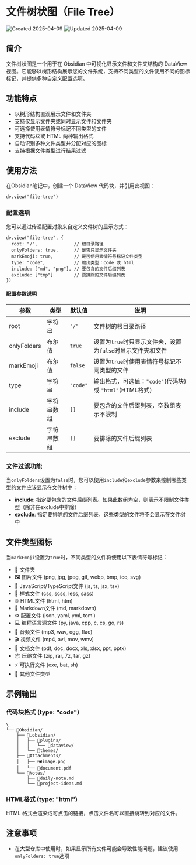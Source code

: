 # 文件树状图（File Tree）

![Created 2025-04-09](https://img.shields.io/badge/Created-2025--04--09-orange?style=flat-square&scale=1.5)
![Updated 2025-04-09](https://img.shields.io/badge/Updated-2025--04--09-blue?style=flat-square&scale=1.5)

## 简介

文件树状图是一个用于在 Obsidian 中可视化显示文件和文件夹结构的 DataView 视图。它能够以树形结构展示您的文件系统，支持不同类型的文件使用不同的图标标记，并提供多种自定义配置选项。

## 功能特点

- 以树形结构直观展示文件和文件夹
- 支持仅显示文件夹或同时显示文件和文件夹
- 可选择使用表情符号标记不同类型的文件
- 支持代码块或 HTML 两种输出格式
- 自动识别多种文件类型并分配对应的图标
- 支持根据文件类型进行结果过滤

## 使用方法

在Obsidian笔记中，创建一个 DataView 代码块，并引用此视图：

```dataviewjs
dv.view("file-tree")
```

### 配置选项

您可以通过传递配置对象来自定义文件树的显示方式：

```dataviewjs
dv.view("file-tree", {
  root: "/",              // 根目录路径
  onlyFolders: true,      // 是否只显示文件夹
  markEmoji: true,        // 是否使用表情符号标记文件类型
  type: "code",           // 输出类型：code 或 html
  include: ["md", "png"], // 要包含的文件后缀列表
  exclude: ["tmp"]        // 要排除的文件后缀列表
})
```

#### 配置参数说明

| 参数 | 类型 | 默认值 | 说明 |
| --- | --- | --- | --- |
| root | 字符串 | `"/"` | 文件树的根目录路径 |
| onlyFolders | 布尔值 | `true` | 设置为`true`时只显示文件夹，设置为`false`时显示文件夹和文件 |
| markEmoji | 布尔值 | `false` | 设置为`true`时使用表情符号标记不同类型的文件 |
| type | 字符串 | `"code"` | 输出格式，可选值：`"code"`(代码块) 或 `"html"`(HTML格式) |
| include | 字符串数组 | `[]` | 要包含的文件后缀列表，空数组表示不限制 |
| exclude | 字符串数组 | `[]` | 要排除的文件后缀列表 |

### 文件过滤功能

当`onlyFolders`设置为`false`时，您可以使用`include`和`exclude`参数来控制哪些类型的文件应该显示在文件树中：

- **include**: 指定要包含的文件后缀列表。如果此数组为空，则表示不限制文件类型（除非在exclude中排除）
- **exclude**: 指定要排除的文件后缀列表，这些类型的文件将不会显示在文件树中

## 文件类型图标

当`markEmoji`设置为`true`时，不同类型的文件将使用以下表情符号标记：

- 📁 文件夹
- 🖼️ 图片文件 (png, jpg, jpeg, gif, webp, bmp, ico, svg)
- 📜 JavaScript/TypeScript文件 (js, ts, jsx, tsx)
- 🎨 样式文件 (css, scss, less, sass)
- 🌐 HTML文件 (html, htm)
- 📝 Markdown文件 (md, markdown)
- ⚙️ 配置文件 (json, yaml, yml, toml)
- 💻 编程语言源文件 (py, java, cpp, c, cs, go, rs)
- 🎵 音频文件 (mp3, wav, ogg, flac)
- 🎬 视频文件 (mp4, avi, mov, wmv)
- 📑 文档文件 (pdf, doc, docx, xls, xlsx, ppt, pptx)
- 📦 压缩文件 (zip, rar, 7z, tar, gz)
- ⚡ 可执行文件 (exe, bat, sh)
- 📄 其他文件类型

## 示例输出

### 代码块格式 (type: "code")

```tree
\
└── 📁Obsidian/
    ├── 📁.obsidian/
    │   ├── 📁plugins/
    │   │   └── 📁dataview/
    │   └── 📁themes/
    ├── 📁Attachments/
    │   ├── 🖼️image.png
    │   └── 📑document.pdf
    └── 📁Notes/
        ├── 📝daily-note.md
        └── 📝project-ideas.md
```

### HTML格式 (type: "html")

HTML 格式会渲染成可点击的链接，点击文件名可以直接跳转到对应的文件。

## 注意事项

- 在大型仓库中使用时，如果显示所有文件可能会导致性能问题，建议使用`onlyFolders: true`选项